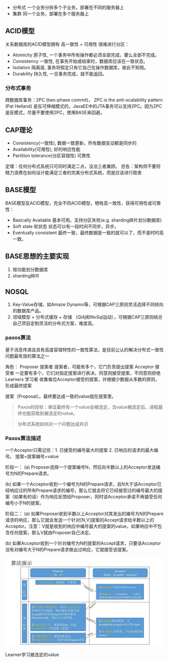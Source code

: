 
* 分布式	一个业务分拆多个子业务，部署在不同的服务器上
* 集群		同一个业务，部署在多个服务器上

## ACID模型
关系数据库的ACID模型拥有 高一致性 + 可用性 很难进行分区：
*	Atomicity	原子性, 一个事务中所有操作都必须全部完成，要么全部不完成。
*	Consistency	一致性, 在事务开始或结束时，数据库应该在一致状态。
*	Isolation	隔离层, 事务将假定只有它自己在操作数据库，彼此不知晓。
*	Durability	持久性, 一旦事务完成，就不能返回。

### 分布式事务
跨数据库事务：2PC (two-phase commit)， 2PC is the anti-scalability pattern (Pat Helland) 是反可伸缩模式的，JavaEE中的JTA事务可以支持2PC。因为2PC是反模式，尽量不要使用2PC，使用BASE来回避。

## CAP理论
*	Consistency(一致性), 数据一致更新，所有数据变动都是同步的
*	Availability(可用性), 好的响应性能
*	Partition tolerance(分区容错性) 可靠性

定理：任何分布式系统只可同时满足二点，没法三者兼顾。
忠告：架构师不要将精力浪费在如何设计能满足三者的完美分布式系统，而是应该进行取舍

## BASE模型
BASE模型反ACID模型，完全不同ACID模型，牺牲高一致性，获得可用性或可靠性：
*	Basically Available 基本可用。支持分区失败(e.g. sharding碎片划分数据库)
*	Soft state 软状态 状态可以有一段时间不同步，异步。
*	Eventually consistent 最终一致，最终数据是一致的就可以了，而不是时时高一致。

## BASE思想的主要实现
1.	按功能划分数据库
2.	sharding碎片 

## NOSQL

1.	Key-Value存储，如Amaze Dynamo等，可根据CAP三原则灵活选择不同倾向的数据库产品。
2.	领域模型 + 分布式缓存 + 存储 （Qi4j和NoSql运动），可根据CAP三原则结合自己项目定制灵活的分布式方案，难度高。

### paxos算法
基于消息传递且具有高度容错特性的一致性算法，是目前公认的解决分布式一致性问题最有效的算法之一

角色：
Proposer 提案者 提案者，可能有多个，它门负责提出提案
Acceptor 接受者 一定要有多个，它们对指定提案进行表决，同意则接受提案，不同意则拒绝
Learners 学习者 收集每位Acceptor接受的提案，并根据少数服从多数的原则，形成最终提案

提案（Proposal）。最终要达成一致的value就在提案里。


>	Paxos的目标：保证最终有一个value会被选定，当value被选定后，进程最终也能获取到被选定的value。

>	分布式系统如何对一个问题达成共识

### Paxos算法描述

一个Acceptor只需记住：1. 已接受的编号最大的提案 2. 已响应的请求的最大编号。
提案=提案编号+value

阶段一：
(a) Proposer选择一个提案编号N，然后向半数以上的Acceptor发送编号为N的Prepare请求。

(b) 如果一个Acceptor收到一个编号为N的Prepare请求，且N大于该Acceptor已经响应过的所有Prepare请求的编号，那么它就会将它已经接受过的编号最大的提案（如果有的话）作为响应反馈给Proposer，同时该Acceptor承诺不再接受任何编号小于N的提案。

阶段二：
(a) 如果Proposer收到半数以上Acceptor对其发出的编号为N的Prepare请求的响应，那么它就会发送一个针对[N,V]提案的Accept请求给半数以上的Acceptor。注意：V就是收到的响应中编号最大的提案的value，如果响应中不包含任何提案，那么V就由Proposer自己决定。

(b) 如果Acceptor收到一个针对编号为N的提案的Accept请求，只要该Acceptor没有对编号大于N的Prepare请求做出过响应，它就接受该提案。


![Paxos算法推导](./img/paxos-concept-info.jpg "Paxos算法推导")

Learner学习被选定的value


